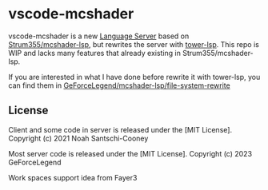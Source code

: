 # vscode-mcshader

vscode-mcshader is a new [Language Server](https://microsoft.github.io/language-server-protocol/) based on [Strum355/mcshader-lsp](https://github.com/Strum355/mcshader-lsp/), but rewrites the server with [tower-lsp](https://github.com/ebkalderon/tower-lsp). This repo is WIP and lacks many features that already existing in Strum355/mcshader-lsp.

If you are interested in what I have done before rewrite it with tower-lsp, you can find them in [GeForceLegend/mcshader-lsp/file-system-rewrite](https://github.com/GeForceLegend/mcshader-lsp/tree/file-system-rewrite)

## License

Client and some code in server is released under the [MIT License]. Copyright (c) 2021 Noah Santschi-Cooney

Most server code is released under the [MIT License]. Copyright (c) 2023 GeForceLegend

Work spaces support idea from Fayer3
